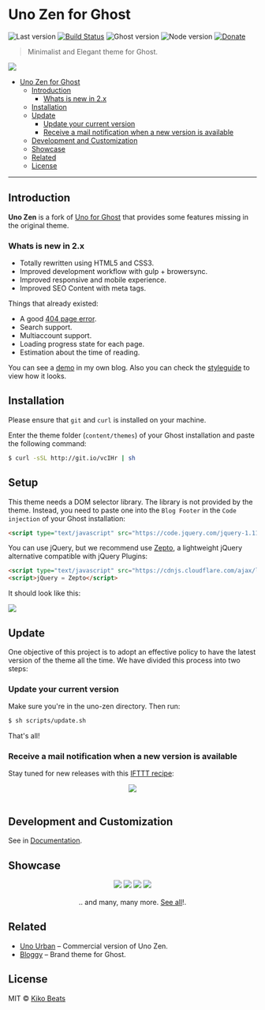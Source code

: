 # Uno Zen for Ghost

![Last version](https://img.shields.io/github/tag/Kikobeats/uno-zen.svg?style=flat-square)
[![Build Status](http://img.shields.io/travis/Kikobeats/uno-zen/master.svg?style=flat-square)](https://travis-ci.org/Kikobeats/uno-zen)
![Ghost version](https://img.shields.io/badge/Ghost-0.7.x-brightgreen.svg?style=flat-square)
![Node version](https://img.shields.io/node/v/uno-zen.svg?style=flat-square)
[![Donate](https://img.shields.io/badge/donate-paypal-blue.svg?style=flat-square)](https://paypal.me/kikobeats)

> Minimalist and Elegant theme for Ghost.

[<img src="http://i.imgur.com/LCSB4Ca.jpg">](http://kikobeats.com)

- [Uno Zen for Ghost](#uno-zen-for-ghost)
  * [Introduction](#introduction)
    + [Whats is new in 2.x](#whats-is-new-in-2x)
  * [Installation](#installation)
  * [Update](#update)
    + [Update your current version](#update-your-current-version)
    + [Receive a mail notification when a new version is available](#receive-a-mail-notification-when-a-new-version-is-available)
  * [Development and Customization](#development-and-customization)
  * [Showcase](#showcase)
  * [Related](#related)
  * [License](#license)

---

## Introduction

**Uno Zen** is a fork of [Uno for Ghost](https://github.com/daleanthony/Uno) that provides some features missing in the original theme.

### Whats is new in 2.x

- Totally rewritten using HTML5 and CSS3.
- Improved development workflow with gulp + browersync.
- Improved responsive and mobile experience.
- Improved SEO Content with meta tags.

Things that already existed:

- A good [404 page error](http://kikobeats.com/404).
- Search support.
- Multiaccount support.
- Loading progress state for each page.
- Estimation about the time of reading.

You can see a [demo](http://kikobeats.com) in my own blog. Also you can check the [styleguide](http://kikobeats.com/styleguide) to view how it looks.

## Installation

Please ensure that `git` and `curl` is installed on your machine.

Enter the theme folder (`content/themes`) of your Ghost installation and paste the following command:

```bash
$ curl -sSL http://git.io/vcIHr | sh
```

## Setup

This theme needs a DOM selector library. The library is not provided by the theme. Instead, you need to paste one into the `Blog Footer` in the `Code injection` of your Ghost installation:

```html
<script type="text/javascript" src="https://code.jquery.com/jquery-1.11.3.min.js"></script>
```

You can use jQuery, but we recommend use [Zepto](https://github.com/madrobby/zepto), a lightweight jQuery alternative compatible with jQuery Plugins:

```html
<script type="text/javascript" src="https://cdnjs.cloudflare.com/ajax/libs/zepto/1.1.6/zepto.min.js"></script>
<script>jQuery = Zepto</script>
```

It should look like this:

![](http://i.imgur.com/xUXdFeH.png)

## Update

One objective of this project is to adopt an effective policy to have the latest version of the theme all the time. We have divided this process into two steps:


### Update your current version

Make sure you're in the uno-zen directory. Then run:

```bash
$ sh scripts/update.sh
```

That's all!

### Receive a mail notification when a new version is available

Stay tuned for new releases with this [IFTTT recipe](https://ifttt.com/recipes):

<div align="center">
<a target="blank" href="https://ifttt.com/recipes/330382-uno-zen-new-release-send-me-an-email"><img src="http://i.imgur.com/sbl8YiZ.png"></a>
</br>
</br>
</div>

## Development and Customization

See in [Documentation](https://github.com/Kikobeats/uno-zen/blob/master/DOCUMENTATION.md).

## Showcase

<div align="center">
<a target="blank" href="http://kikobeats.com"><img src="http://i.imgur.com/crE8jt2.png"></a>
<a target="blank" href="http://www.evilsocket.net"><img src="http://i.imgur.com/qanAbQf.png"></a>
<a target="blank" href="http://pupboss.com"><img src="http://i.imgur.com/0AeVKgB.png"></a>
<a target="blank" href="http://robinz.in"><img src="http://i.imgur.com/qDAbrch.jpg" /></a>
</br>
</br>
.. and many, many more. <a href="https://github.com/Kikobeats/uno-zen/blob/master/SHOWCASE.md">See all</a>!.
</div>


## Related

* [Uno Urban](https://kikobeats.github.io/uno-urban/) – Commercial version of Uno Zen.
* [Bloggy](https://github.com/Kikobeats/bloggy#bloggy-for-ghost) – Brand theme for Ghost.

## License

MIT © [Kiko Beats](kikobeats.com)
